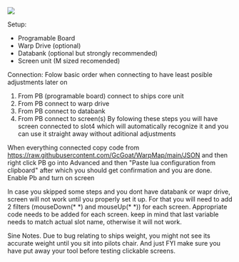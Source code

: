 ![](http://www.zrips.net/wp-content/uploads/2021/01/warpmap.jpg)

Setup:
- Programable Board
- Warp Drive (optional)
- Databank (optional but strongly recommended)
- Screen unit (M sized recomended)

Connection:
Folow basic order when connecting to have least posible adjustments later on
1. From PB (programable board) connect to ships core unit
2. From PB connect to warp drive
3. From PB connect to databank
4. From PB connect to screen(s)
By folowing these steps you will have screen connected to slot4 which will automatically recognize it and you can use it straight away without aditional adjustments

When everything connected copy code from https://raw.githubusercontent.com/GcGoat/WarpMap/main/JSON and then right click PB go into Advanced and then "Paste lua configuration from clipboard" after which you should get confirmation and you are done. Enable Pb and turn on screen

In case you skipped some steps and you dont have databank or wapr drive, screen will not work until you properly set it up. For that you will need to add 2 filters (mouseDown(\* \*) and mouseUp(\* \*)) for each screen. Appropriate code needs to be added for each screen. keep in mind that last variable needs to match actual slot name, otherwise it will not work.

Sine Notes. Due to bug relating to ships weight, you might not see its accurate weight until you sit into pilots chair.
And just FYI make sure you have put away your tool before testing clickable screens.
